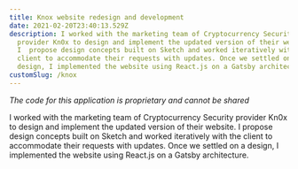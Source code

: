 ```yaml
---
title: Knox website redesign and development
date: 2021-02-20T23:40:13.529Z
description: I worked with the marketing team of Cryptocurrency Security
  provider Kn0x to design and implement the updated version of their website.
  I  propose design concepts built on Sketch and worked iteratively with the
  client to accommodate their requests with updates. Once we settled on a
  design, I implemented the website using React.js on a Gatsby architecture.
customSlug: /knox
---
```

*The code for this application is proprietary and cannot be shared*

I worked with the marketing team of Cryptocurrency Security provider Kn0x to design and implement the updated version of their website. I  propose design concepts built on Sketch and worked iteratively with the client to accommodate their requests with updates. Once we settled on a design, I implemented the website using React.js on a Gatsby architecture. 

![]()
